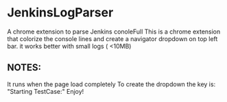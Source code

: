 # JenkinsLogParser
A chrome extension to parse Jenkins conoleFull
This is a chrome extension that colorize the console lines and create a navigator dropdown on top left bar. it works better with small logs ( <10MB)
## NOTES:
It runs when the page load completely
To create the dropdown the key is: "Starting TestCase:"
Enjoy!
